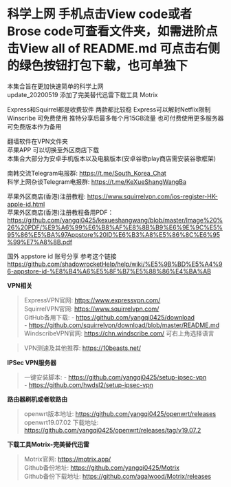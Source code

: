 # 科学上网  手机点击View code或者Brose code可查看文件夹，如需进阶点击View all of README.md 可点击右侧的绿色按钮打包下载，也可单独下
本集合旨在更加快速简单的科学上网  
update_20200519 添加了完美替代迅雷下载工具 Motrix
 
Express和Squirrel都是收费软件 两款都比较稳   Express可以解封Netflix限制  
Winscribe 可免费使用 推特分享后最多每个月15GB流量 也可付费使用更多服务器 可免费版本作为备用
  
翻墙软件在VPN文件夹  
苹果APP 可以切换至外区商店下载  
本集合大部分为安卓手机版本以及电脑版本(安卓谷歌play商店需安装谷歌框架)

南韩交流Telegram电报群: https://t.me/South_Korea_Chat  
科学上网杂谈Telegram电报群: https://t.me/KeXueShangWangBa

苹果外区商店(香港)注册教程: https://www.squirrelvpn.com/ios-register-HK-apple-id.html  
苹果外区商店(香港)注册教程备用PDF：https://github.com/yangqi0425/kexueshangwang/blob/master/Image%20%26%20PDF/%E9%A6%99%E6%B8%AF%E8%8B%B9%E6%9E%9C%E5%95%86%E5%BA%97Appstore%20ID%E6%B3%A8%E5%86%8C%E6%95%99%E7%A8%8B.pdf

国外 appstore id 账号分享 参考这个链接
https://github.com/shadowrocketHelp/help/wiki/%E5%9B%BD%E5%A4%96-appstore-id-%E8%B4%A6%E5%8F%B7%E5%88%86%E4%BA%AB

**VPN相关**    
> ExpressVPN官网: https://www.expressvpn.com/  
> SquirrelVPN官网: https://www.squirrelvpn.com/  
> GitHub备用下载: - https://github.com/yangqi0425/download  
                 - https://github.com/squirrelvpn/download/blob/master/README.md  
> WindscribeVPN官网: https://chn.windscribe.com/ 可右上角选择语言              

>VPN测速及其他推荐: https://10beasts.net/

**IPSec VPN服务器**
> 一键安装脚本: - https://github.com/yangqi0425/setup-ipsec-vpn  
               - https://github.com/hwdsl2/setup-ipsec-vpn


**路由器刷机或者软路由**        
> openwrt版本地址: https://github.com/yangqi0425/openwrt/releases  
> openwrt19.07.02 下载地址:  https://github.com/yangqi0425/openwrt/releases/tag/v19.07.2

**下载工具Motrix-完美替代迅雷**  
> Motrix官网: https://motrix.app/  
> Github备份地址: https://github.com/yangqi0425/Motrix  
> Github备份下载地址: https://github.com/agalwood/Motrix/releases
 
